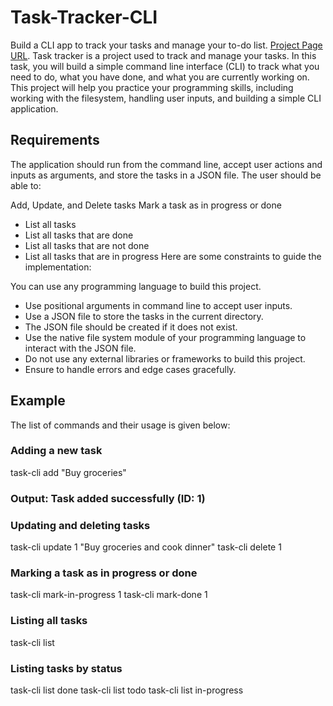 # Task-Tracker-CLI
Build a CLI app to track your tasks and manage your to-do list.
[Project Page URL](https://roadmap.sh/projects/task-tracker).
Task tracker is a project used to track and manage your tasks. In this task, you will build a simple command line interface (CLI) to track what you need to do, what you have done, and what you are currently working on. This project will help you practice your programming skills, including working with the filesystem, handling user inputs, and building a simple CLI application.

## Requirements
The application should run from the command line, accept user actions and inputs as arguments, and store the tasks in a JSON file. The user should be able to:

Add, Update, and Delete tasks
Mark a task as in progress or done
- List all tasks
- List all tasks that are done
- List all tasks that are not done
- List all tasks that are in progress
Here are some constraints to guide the implementation:

You can use any programming language to build this project.
- Use positional arguments in command line to accept user inputs.
- Use a JSON file to store the tasks in the current directory.
- The JSON file should be created if it does not exist.
- Use the native file system module of your programming language to interact with the JSON file.
- Do not use any external libraries or frameworks to build this project.
- Ensure to handle errors and edge cases gracefully.
## Example
The list of commands and their usage is given below:

### Adding a new task
task-cli add "Buy groceries"
### Output: Task added successfully (ID: 1)

### Updating and deleting tasks
task-cli update 1 "Buy groceries and cook dinner"
task-cli delete 1

### Marking a task as in progress or done
task-cli mark-in-progress 1
task-cli mark-done 1

### Listing all tasks
task-cli list

### Listing tasks by status
task-cli list done
task-cli list todo
task-cli list in-progress

